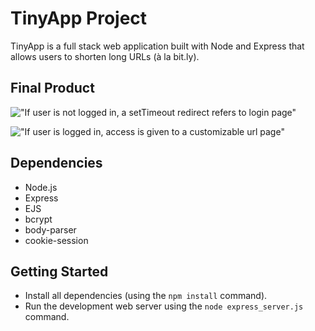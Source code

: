 # TinyApp Project

TinyApp is a full stack web application built with Node and Express that allows users to shorten long URLs (à la bit.ly).

## Final Product

!["If user is not logged in, a setTimeout redirect refers to login page"](https://github.com/Matt2844/tinyapp/commit/225f2c5d4cc5410269c045a1461f180a8ba1171f#diff-f6b7d5b8bf9cee9b91c4fe6f98381343b7896c8fefda332fc07f3faee8900471)

!["If user is logged in, access is given to a customizable url page"](https://github.com/Matt2844/tinyapp/commit/225f2c5d4cc5410269c045a1461f180a8ba1171f#diff-a22b43629d8a24b4f484dd61101bf44b58835119bf3f11c4d735943da434cb5d)

## Dependencies

- Node.js
- Express
- EJS
- bcrypt
- body-parser
- cookie-session

## Getting Started

- Install all dependencies (using the `npm install` command).
- Run the development web server using the `node express_server.js` command.